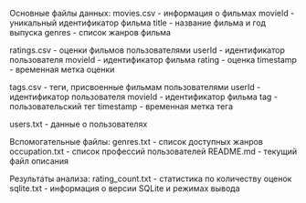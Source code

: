 Основные файлы данных:
movies.csv - информация о фильмах
  movieId - уникальный идентификатор фильма
  title - название фильма и год выпуска
  genres - список жанров фильма
  
ratings.csv - оценки фильмов пользователями
  userId - идентификатор пользователя
  movieId - идентификатор фильма
  rating - оценка
  timestamp - временная метка оценки

tags.csv - теги, присвоенные фильмам пользователями
  userId - идентификатор пользователя
  movieId - идентификатор фильма
  tag - пользовательский тег
  timestamp - временная метка тега
  
users.txt - данные о пользователях


Вспомогательные файлы:
genres.txt - список доступных жанров
occupation.txt - список профессий пользователей
README.md - текущий файл описания


Результаты анализа:
rating_count.txt - статистика по количеству оценок
sqlite.txt - информация о версии SQLite и режимах вывода
